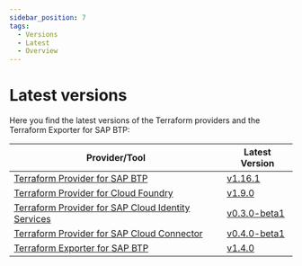 ```yaml
---
sidebar_position: 7
tags:
  - Versions
  - Latest
  - Overview
---
```


# Latest versions

Here you find the latest versions of the Terraform providers and the Terraform Exporter for SAP BTP:

<table class="latest-table">
  <thead>
    <tr>
      <th>Provider/Tool</th>
      <th>Latest Version</th>
    </tr>
  </thead>
  <tbody>
    <tr>
      <td><a href="https://github.com/SAP/terraform-provider-btp">Terraform Provider for SAP BTP</a></td>
      <td><a href="https://github.com/SAP/terraform-provider-btp/releases/tag/v1.16.1">v1.16.1</a></td>
    </tr>
    <tr>
      <td><a href="https://github.com/cloudfoundry/terraform-provider-cloudfoundry">Terraform Provider for Cloud Foundry</a></td>
      <td><a href="https://github.com/cloudfoundry/terraform-provider-cloudfoundry/releases/tag/v1.9.0">v1.9.0</a></td>
    </tr>
    <tr>
      <td><a href="https://github.com/SAP/terraform-provider-sap-cloud-identity-services">Terraform Provider for SAP Cloud Identity Services</a></td>
      <td><a href="https://github.com/SAP/terraform-provider-sap-cloud-identity-services/releases/tag/v0.3.0-beta1">v0.3.0-beta1</a></td>
    </tr>
    <tr>
      <td><a href="https://github.com/SAP/terraform-provider-scc">Terraform Provider for SAP Cloud Connector</a></td>
      <td><a href="https://github.com/SAP/terraform-provider-scc/releases/tag/v0.4.0-beta1">v0.4.0-beta1</a></td>
    </tr>
    <tr>
      <td><a href="https://github.com/SAP/terraform-exporter-btp">Terraform Exporter for SAP BTP</a></td>
      <td><a href="https://github.com/SAP/terraform-exporter-btp/releases/tag/v1.4.0">v1.4.0</a></td>
    </tr>
  </tbody>
</table>

